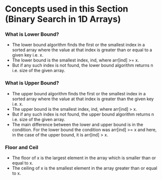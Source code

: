 # Concepts used in this Section (Binary Search in 1D Arrays)

### What is Lower Bound?
- The lower bound algorithm finds the first or the smallest index in a sorted array where the value at that index is greater than or equal to a given key i.e. x.
- The lower bound is the smallest index, ind, where arr[ind] >= x.
- But if any such index is not found, the lower bound algorithm returns n i.e. size of the given array.

### What is Upper Bound?
- The upper bound algorithm finds the first or the smallest index in a sorted array where the value at that index is greater than the given key i.e. x.
- The upper bound is the smallest index, ind, where arr[ind] > x.
- But if any such index is not found, the upper bound algorithm returns n i.e. size of the given array. 
- The main difference between the lower and upper bound is in the condition. For the lower bound the condition was arr[ind] >= x and here, in the case of the upper bound, it is arr[ind] > x.


### Floor and Ceil 
- The floor of x is the largest element in the array which is smaller than or equal to x.
- The ceiling of x is the smallest element in the array greater than or equal to x.
